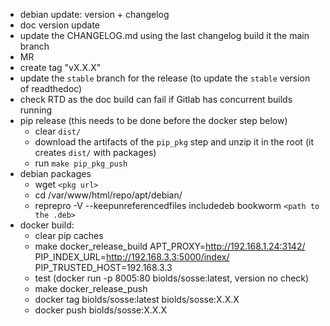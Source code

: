 - debian update: version + changelog
- doc version update
- update the CHANGELOG.md using the last changelog build it the main branch
- MR
- create tag "vX.X.X"
- update the `stable` branch for the release (to update the `stable` version of readthedoc)
- check RTD as the doc build can fail if Gitlab has concurrent builds running
- pip release (this needs to be done before the docker step below)
  - clear `dist/`
  - download the artifacts of the `pip_pkg` step and unzip it in the root (it creates `dist/` with packages)
  - run `make pip_pkg_push`
- debian packages
  - wget `<pkg url>`
  - cd /var/www/html/repo/apt/debian/
  - reprepro -V --keepunreferencedfiles includedeb bookworm `<path to the .deb>`
- docker build:
  - clear pip caches
  - make docker_release_build APT_PROXY=http://192.168.1.24:3142/ PIP_INDEX_URL=http://192.168.3.3:5000/index/ PIP_TRUSTED_HOST=192.168.3.3
  - test (docker run -p 8005:80 biolds/sosse:latest, version no check)
  - make docker_release_push
  - docker tag biolds/sosse:latest biolds/sosse:X.X.X
  - docker push biolds/sosse:X.X.X
